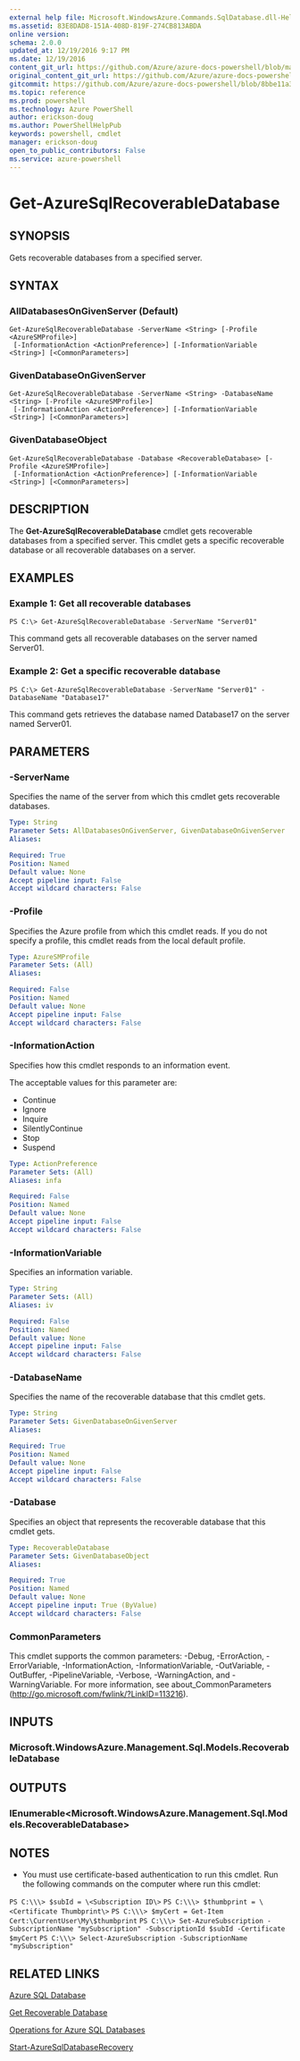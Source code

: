 ```yaml
---
external help file: Microsoft.WindowsAzure.Commands.SqlDatabase.dll-Help.xml
ms.assetid: 83E8DAD8-151A-408D-819F-274CB813ABDA
online version: 
schema: 2.0.0
updated_at: 12/19/2016 9:17 PM
ms.date: 12/19/2016
content_git_url: https://github.com/Azure/azure-docs-powershell/blob/master/azureps-cmdlets-docs/ServiceManagement/Azure.SQLDatabase/v3.1.0/Get-AzureSqlRecoverableDatabase.md
original_content_git_url: https://github.com/Azure/azure-docs-powershell/blob/master/azureps-cmdlets-docs/ServiceManagement/Azure.SQLDatabase/v3.1.0/Get-AzureSqlRecoverableDatabase.md
gitcommit: https://github.com/Azure/azure-docs-powershell/blob/8bbe11a32244ebde0ad865d340e59d85ee67d16e/azureps-cmdlets-docs/ServiceManagement/Azure.SQLDatabase/v3.1.0/Get-AzureSqlRecoverableDatabase.md
ms.topic: reference
ms.prod: powershell
ms.technology: Azure PowerShell
author: erickson-doug
ms.author: PowerShellHelpPub
keywords: powershell, cmdlet
manager: erickson-doug
open_to_public_contributors: False
ms.service: azure-powershell
---
```


# Get-AzureSqlRecoverableDatabase

## SYNOPSIS
Gets recoverable databases from a specified server.

## SYNTAX

### AllDatabasesOnGivenServer (Default)
```
Get-AzureSqlRecoverableDatabase -ServerName <String> [-Profile <AzureSMProfile>]
 [-InformationAction <ActionPreference>] [-InformationVariable <String>] [<CommonParameters>]
```

### GivenDatabaseOnGivenServer
```
Get-AzureSqlRecoverableDatabase -ServerName <String> -DatabaseName <String> [-Profile <AzureSMProfile>]
 [-InformationAction <ActionPreference>] [-InformationVariable <String>] [<CommonParameters>]
```

### GivenDatabaseObject
```
Get-AzureSqlRecoverableDatabase -Database <RecoverableDatabase> [-Profile <AzureSMProfile>]
 [-InformationAction <ActionPreference>] [-InformationVariable <String>] [<CommonParameters>]
```

## DESCRIPTION
The **Get-AzureSqlRecoverableDatabase** cmdlet gets recoverable databases from a specified server.
This cmdlet gets a specific recoverable database or all recoverable databases on a server.

## EXAMPLES

### Example 1: Get all recoverable databases
```
PS C:\> Get-AzureSqlRecoverableDatabase -ServerName "Server01"
```

This command gets all recoverable databases on the server named Server01.

### Example 2: Get a specific recoverable database
```
PS C:\> Get-AzureSqlRecoverableDatabase -ServerName "Server01" -DatabaseName "Database17"
```

This command gets retrieves the database named Database17 on the server named Server01.

## PARAMETERS

### -ServerName
Specifies the name of the server from which this cmdlet gets recoverable databases.

```yaml
Type: String
Parameter Sets: AllDatabasesOnGivenServer, GivenDatabaseOnGivenServer
Aliases: 

Required: True
Position: Named
Default value: None
Accept pipeline input: False
Accept wildcard characters: False
```

### -Profile
Specifies the Azure profile from which this cmdlet reads.
If you do not specify a profile, this cmdlet reads from the local default profile.

```yaml
Type: AzureSMProfile
Parameter Sets: (All)
Aliases: 

Required: False
Position: Named
Default value: None
Accept pipeline input: False
Accept wildcard characters: False
```

### -InformationAction
Specifies how this cmdlet responds to an information event.

The acceptable values for this parameter are:

- Continue
- Ignore
- Inquire
- SilentlyContinue
- Stop
- Suspend

```yaml
Type: ActionPreference
Parameter Sets: (All)
Aliases: infa

Required: False
Position: Named
Default value: None
Accept pipeline input: False
Accept wildcard characters: False
```

### -InformationVariable
Specifies an information variable.

```yaml
Type: String
Parameter Sets: (All)
Aliases: iv

Required: False
Position: Named
Default value: None
Accept pipeline input: False
Accept wildcard characters: False
```

### -DatabaseName
Specifies the name of the recoverable database that this cmdlet gets.

```yaml
Type: String
Parameter Sets: GivenDatabaseOnGivenServer
Aliases: 

Required: True
Position: Named
Default value: None
Accept pipeline input: False
Accept wildcard characters: False
```

### -Database
Specifies an object that represents the recoverable database that this cmdlet gets.

```yaml
Type: RecoverableDatabase
Parameter Sets: GivenDatabaseObject
Aliases: 

Required: True
Position: Named
Default value: None
Accept pipeline input: True (ByValue)
Accept wildcard characters: False
```

### CommonParameters
This cmdlet supports the common parameters: -Debug, -ErrorAction, -ErrorVariable, -InformationAction, -InformationVariable, -OutVariable, -OutBuffer, -PipelineVariable, -Verbose, -WarningAction, and -WarningVariable. For more information, see about_CommonParameters (http://go.microsoft.com/fwlink/?LinkID=113216).

## INPUTS

### Microsoft.WindowsAzure.Management.Sql.Models.RecoverableDatabase

## OUTPUTS

### IEnumerable\<Microsoft.WindowsAzure.Management.Sql.Models.RecoverableDatabase\>

## NOTES
* You must use certificate-based authentication to run this cmdlet. Run the following commands on the computer where run this cmdlet: 

`PS C:\\\> $subId = \<Subscription ID\>`
`PS C:\\\> $thumbprint = \<Certificate Thumbprint\>`
`PS C:\\\> $myCert = Get-Item Cert:\CurrentUser\My\$thumbprint`
`PS C:\\\> Set-AzureSubscription -SubscriptionName "mySubscription" -SubscriptionId $subId -Certificate $myCert`
`PS C:\\\> Select-AzureSubscription -SubscriptionName "mySubscription"`

## RELATED LINKS

[Azure SQL Database](https://azure.microsoft.com/en-us/services/sql-database/)

[Get Recoverable Database](https://msdn.microsoft.com/en-us/library/azure/dn800985.aspx)

[Operations for Azure SQL Databases](https://msdn.microsoft.com/en-us/library/azure/dn505719.aspx)

[Start-AzureSqlDatabaseRecovery](xref:ServiceManagement/Azure.SQLDatabase/v3.1.0/Start-AzureSqlDatabaseRecovery.md)


